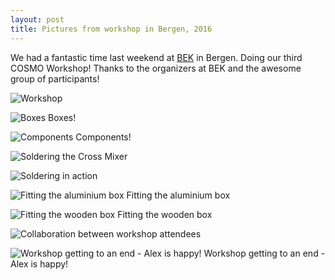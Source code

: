 ```yaml
---
layout: post
title: Pictures from workshop in Bergen, 2016 
---
```

We had a fantastic time last weekend at [BEK](http://bek.no) in Bergen. Doing our third COSMO Workshop! Thanks to the organizers at BEK and the awesome group of participants!

![Workshop](/images/news/Bergen_Workshop_2016.jpg)

![Boxes](/images/WorkshopBergen2016/Boxes.jpg)
Boxes!

![Components](/images/WorkshopBergen2016/Components.jpg)
Components!

![Soldering the Cross Mixer](/images/WorkshopBergen2016/CrossMixerFixing.jpg)

![Soldering in action](/images/WorkshopBergen2016/ActionSoldering.jpg)

![Fitting the aluminium box](/images/WorkshopBergen2016/FittingAluBox.jpg)
Fitting the aluminium box

![Fitting the wooden box](/images/WorkshopBergen2016/FittingWoodenBox.jpg)
Fitting the wooden box

![Collaboration between workshop attendees](/images/WorkshopBergen2016/Discussion.jpg)

![Workshop getting to an end - Alex is happy!](/images/WorkshopBergen2016/HappyAlex.jpg)
Workshop getting to an end - Alex is happy!